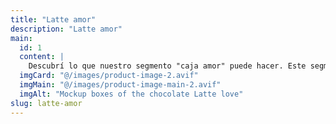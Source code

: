 ```yaml
---
title: "Latte amor"
description: "Latte amor" 
main:
  id: 1
  content: |
    Descubrí lo que nuestro segmento "caja amor" puede hacer. Este segmento sirve para esos momentos en los que queres regalar algo copado y amoroso pero no sabes que..
  imgCard: "@/images/product-image-2.avif"
  imgMain: "@/images/product-image-main-2.avif"
  imgAlt: "Mockup boxes of the chocolate Latte love"
slug: latte-amor
---
```

